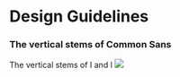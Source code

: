 # Design Guidelines

### The vertical stems of Common Sans

The vertical stems of I and l
<img src="https://github.com/StefanPeev/Common-Sans/blob/main/images/CommonSans_DesignGuide_01.jpg" />
